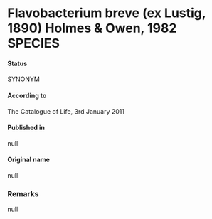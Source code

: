 # Flavobacterium breve (ex Lustig, 1890) Holmes & Owen, 1982 SPECIES

#### Status
SYNONYM

#### According to
The Catalogue of Life, 3rd January 2011

#### Published in
null

#### Original name
null

### Remarks
null